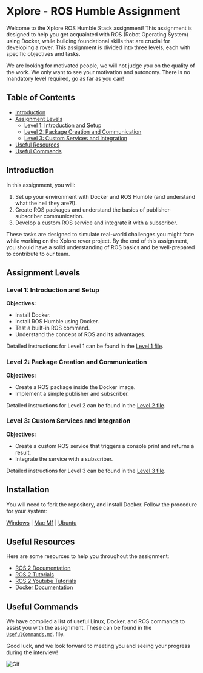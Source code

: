 # Xplore - ROS Humble Assignment

Welcome to the Xplore ROS Humble Stack assignment! This assignment is designed to help you get acquainted with ROS (Robot Operating System) using Docker, while building foundational skills that are crucial for developing a rover. This assignment is divided into three levels, each with specific objectives and tasks.

We are looking for motivated people, we will not judge you on the quality of the work. We only want to see your motivation and autonomy. There is no mandatory level required, go as far as you can!

## Table of Contents

- [Introduction](#introduction)
- [Assignment Levels](#assignment-levels)
  - [Level 1: Introduction and Setup](#level-1-introduction-and-setup)
  - [Level 2: Package Creation and Communication](#level-2-package-creation-and-communication)
  - [Level 3: Custom Services and Integration](#level-3-custom-services-and-integration)
- [Useful Resources](#useful-resources)
- [Useful Commands](#useful-commands)

## Introduction

In this assignment, you will:

1. Set up your environment with Docker and ROS Humble (and understand what the hell they are?!).
2. Create ROS packages and understand the basics of publisher-subscriber communication.
3. Develop a custom ROS service and integrate it with a subscriber.

These tasks are designed to simulate real-world challenges you might face while working on the Xplore rover project. By the end of this assignment, you should have a solid understanding of ROS basics and be well-prepared to contribute to our team.

## Assignment Levels

### Level 1: Introduction and Setup

**Objectives:**

- Install Docker.
- Install ROS Humble using Docker.
- Test a built-in ROS command.
- Understand the concept of ROS and its advantages.

Detailed instructions for Level 1 can be found in the [Level 1 file](./docs/Level1.md).

### Level 2: Package Creation and Communication

**Objectives:**

- Create a ROS package inside the Docker image.
- Implement a simple publisher and subscriber.

Detailed instructions for Level 2 can be found in the [Level 2 file](./docs/Level2.md).

### Level 3: Custom Services and Integration

**Objectives:**

- Create a custom ROS service that triggers a console print and returns a result.
- Integrate the service with a subscriber.

Detailed instructions for Level 3 can be found in the [Level 3 file](./docs/Level3.md).

## Installation

You will need to fork the repository, and install Docker. Follow the procedure for your system:

[Windows](./docs/InstallWindows.md) | [Mac M1](./docs/InstallMac.md) | [Ubuntu](./docs/InstallLinux.md)

## Useful Resources

Here are some resources to help you throughout the assignment:

- [ROS 2 Documentation](https://docs.ros.org/en/humble/index.html)
- [ROS 2 Tutorials](https://docs.ros.org/en/humble/Tutorials.html)
- [ROS 2 Youtube Tutorials](https://www.youtube.com/watch?v=0aPbWsyENA8&list=PLLSegLrePWgJudpPUof4-nVFHGkB62Izy)
- [Docker Documentation](https://docs.docker.com/)

## Useful Commands

We have compiled a list of useful Linux, Docker, and ROS commands to assist you with the assignment. These can be found in the [`UsefulCommands.md`](./docs/UsefulCommands.md). file.

Good luck, and we look forward to meeting you and seeing your progress during the interview!

![Gif](https://media2.giphy.com/media/v1.Y2lkPTc5MGI3NjExZTZib3ZmdWVtdGNyOGxtaWw2aHVwcDd5OTI3bXM1ZWZpNzczM3ZjMSZlcD12MV9pbnRlcm5hbF9naWZfYnlfaWQmY3Q9Zw/VbnUQpnihPSIgIXuZv/giphy.gif)
